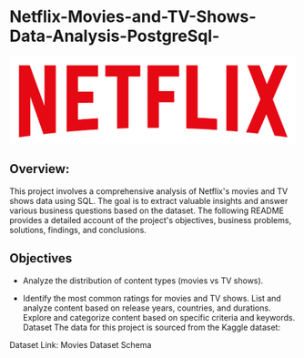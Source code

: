# Netflix-Movies-and-TV-Shows-Data-Analysis-PostgreSql-
![Banner Image](logo.png)

## Overview: 
This project involves a comprehensive analysis of Netflix's movies and TV shows data using SQL. The goal is to extract valuable insights and answer various business questions based on the dataset. The following README provides a detailed account of the project's objectives, business problems, solutions, findings, and conclusions.

## Objectives
* Analyze the distribution of content types (movies vs TV shows).
+ Identify the most common ratings for movies and TV shows.
List and analyze content based on release years, countries, and durations.
Explore and categorize content based on specific criteria and keywords.
Dataset
The data for this project is sourced from the Kaggle dataset:

Dataset Link: Movies Dataset
Schema

